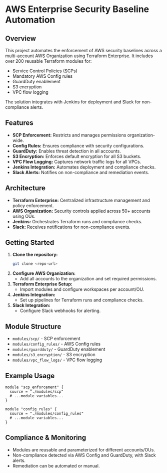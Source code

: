 # AWS Enterprise Security Baseline Automation

## Overview
This project automates the enforcement of AWS security baselines across a multi-account AWS Organization using Terraform Enterprise. It includes over 200 reusable Terraform modules for:
- Service Control Policies (SCPs)
- Mandatory AWS Config rules
- GuardDuty enablement
- S3 encryption
- VPC flow logging

The solution integrates with Jenkins for deployment and Slack for non-compliance alerts.

## Features
- **SCP Enforcement:** Restricts and manages permissions organization-wide.
- **Config Rules:** Ensures compliance with security configurations.
- **GuardDuty:** Enables threat detection in all accounts.
- **S3 Encryption:** Enforces default encryption for all S3 buckets.
- **VPC Flow Logging:** Captures network traffic logs for all VPCs.
- **Jenkins Integration:** Automates deployment and compliance checks.
- **Slack Alerts:** Notifies on non-compliance and remediation events.

## Architecture
- **Terraform Enterprise:** Centralized infrastructure management and policy enforcement.
- **AWS Organization:** Security controls applied across 50+ accounts using OUs.
- **Jenkins:** Orchestrates Terraform runs and compliance checks.
- **Slack:** Receives notifications for non-compliance events.

## Getting Started
1. **Clone the repository:**
   ```bash
   git clone <repo-url>
   ```
2. **Configure AWS Organization:**
   - Add all accounts to the organization and set required permissions.
3. **Terraform Enterprise Setup:**
   - Import modules and configure workspaces per account/OU.
4. **Jenkins Integration:**
   - Set up pipelines for Terraform runs and compliance checks.
5. **Slack Integration:**
   - Configure Slack webhooks for alerting.

## Module Structure
- `modules/scp/` - SCP enforcement
- `modules/config_rules/` - AWS Config rules
- `modules/guardduty/` - GuardDuty enablement
- `modules/s3_encryption/` - S3 encryption
- `modules/vpc_flow_logs/` - VPC flow logging

## Example Usage
```hcl
module "scp_enforcement" {
  source = "./modules/scp"
  # ...module variables...
}

module "config_rules" {
  source = "./modules/config_rules"
  # ...module variables...
}
```

## Compliance & Monitoring
- Modules are reusable and parameterized for different accounts/OUs.
- Non-compliance detected via AWS Config and GuardDuty, with Slack alerts.
- Remediation can be automated or manual.


